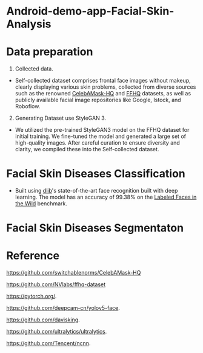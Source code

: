 # Android-demo-app-Facial-Skin-Analysis

# Data preparation

1. Collected data.
* Self-collected dataset comprises frontal face images without makeup, clearly displaying various skin problems, collected from diverse sources such as the renowned [CelebAMask-HQ](https://github.com/switchablenorms/CelebAMask-HQ?tab=readme-ov-file) and [FFHQ](https://github.com/NVlabs/ffhq-dataset) datasets, as well as publicly available facial image repositories like Google, Istock, and Roboflow.
2. Generating Dataset use StyleGAN 3.
* We utilized the pre-trained StyleGAN3 model on the FFHQ dataset for initial training. We fine-tuned the model and generated a large set of high-quality images. After careful curation to ensure diversity and clarity, we compiled these into the Self-collected dataset.
   
# Facial Skin Diseases Classification

* Built using [dlib](http://dlib.net/)'s state-of-the-art face recognition
built with deep learning. The model has an accuracy of 99.38% on the
[Labeled Faces in the Wild](http://vis-www.cs.umass.edu/lfw/) benchmark.

# Facial Skin Diseases Segmentaton 

# Reference

https://github.com/switchablenorms/CelebAMask-HQ

https://github.com/NVlabs/ffhq-dataset

https://pytorch.org/.

https://github.com/deepcam-cn/yolov5-face.

https://github.com/davisking.

https://github.com/ultralytics/ultralytics.

https://github.com/Tencent/ncnn. 
